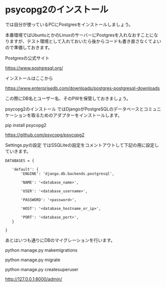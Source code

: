 # psycopg2のインストール
では自分が使っているPCにPostgresをインストールしましょう。

本番環境ではUbuntuとかのLinuxのサーバーにPostgresを入れなおすことになりますが、テスト環境として入れておいたら後からコードも書き直さなくてよいので準備しておきます。

 

Postgresの公式サイト

https://www.postgresql.org/

 

インストールはここから

https://www.enterprisedb.com/downloads/postgres-postgresql-downloads

 

この際にDB名とユーザー名、そのPWを保管しておきましょう。

 

 psycopg2のインストール
ではDjangoがPostgreSQLのデータベースとコミュニケーションを取るためのアダプターをインストールします。

 

pip install psycopg2
 

https://github.com/psycopg/psycopg2


 

Settings.pyの設定
ではSSQLiteの設定をコメントアウトして下記の用に設定していきます。

```
DATABASES = {

   'default': {
       'ENGINE': 'django.db.backends.postgresql',
       
       'NAME': '<database_name>',
       
       'USER': '<database_username>',
       
       'PASSWORD': '<password>',
       
       'HOST': '<database_hostname_or_ip>',
       
       'PORT': '<database_port>',
   }

}
```

あとはいつも通りにDBのマイグレーションを行います。

python manage.py makemigrations

python manage.py migrate



python manage.py createsuperuser



http://127.0.0.1:8000/admin/

